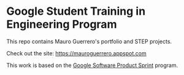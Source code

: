 # Google Student Training in Engineering Program

This repo contains Mauro Guerrero's portfolio and STEP projects.

Check out the site: https://mauroguerrero.appspot.com

This work is based on the [Google Software Product Sprint](https://g.co/softwareproductsprint) program.